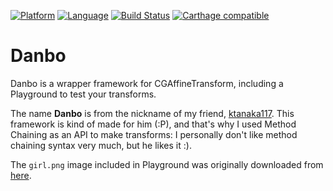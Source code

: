 [![Platform](http://img.shields.io/badge/platform-ios-blue.svg?style=flat)](https://developer.apple.com/iphone/index.action)
[![Language](http://img.shields.io/badge/language-swift-brightgreen.svg?style=flat)](https://developer.apple.com/swift)
[![Build Status](https://www.bitrise.io/app/a48a97574f990df3/status.svg?token=4cj7agy2fg3EQAXtmbAtQA&branch=master)](https://www.bitrise.io/app/a48a97574f990df3)
[![Carthage compatible](https://img.shields.io/badge/Carthage-compatible-4BC51D.svg?style=flat)](https://github.com/Carthage/Carthage)

# Danbo
Danbo is a wrapper framework for CGAffineTransform, including a Playground to test your transforms.

The name **Danbo** is from the nickname of my friend, [ktanaka117](https://github.com/ktanaka117/). This framework is kind of made for him (:P), and that's why I used Method Chaining as an API to make transforms: I personally don't like method chaining syntax very much, but he likes it :).

The `girl.png` image included in Playground was originally downloaded from [here](https://www.ac-illust.com/main/detail.php?id=121046).
